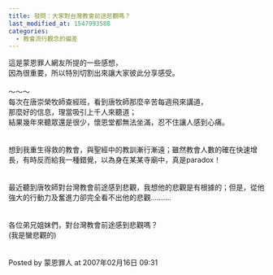 ```yaml
---
title: 發問：大家對台灣教會前途悲觀嗎？
last_modified_at: 1547993588
categories:
  - 教會流行觀念的偏差
---
```


這是蒙恩罪人網友所提的一些感想，<br>因為很重要，所以特別切割出來讓大家彼此分享感受。<br><br><!--more-->～～～<br>每次在唐崇榮牧師查經班，看到唐牧師那麼辛苦每週飛來講道，<br>那麼好的信息，理當吸引上千人來聽道；<br>結果幾年來聽眾還是很少，懷恩堂都無法坐滿，忍不住讓人感到心痛。<br><br><br>想到我重生得救的教會，與聖經中的教訓漸行漸遠；雖然教會人數的確在快速增長，有時反而給我一種錯覺，以為身在某某寺廟中，真是paradox！<br><br><br>最近聽到唐牧師對台灣教會前途感到悲觀，我想他的悲觀是有根據的；但是，從他強大的行動力及奮進力卻完全看不出他的悲觀……….<br><br><br>各位弟兄姐妹們，對台灣教會前途感到悲觀嗎？<br>(我是蠻悲觀的)<br><br><br>Posted by 蒙恩罪人 at 2007年02月16日 09:31 <br>
